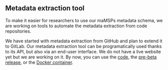 ## Metadata extraction tool

To make it easier for researchers to use our maMSPs metadata schema, we are working on tools to automate the metadata extraction from code repositories.

We have started with metadata extraction from GitHub and plan to extend it to GitLab. Our metadata extraction tool can be programatically used thanks to its API, but also via an end-user interface. We do not have a live website yet but we are working on it. By now, you can use the [code](https://github.com/zbmed-semtec/maSMP-metadata-extraction), the [pre-beta release](https://doi.org/10.5281/zenodo.14918499), or the [Docker container](https://github.com/zbmed-semtec/maSMP-metadata-extraction).

